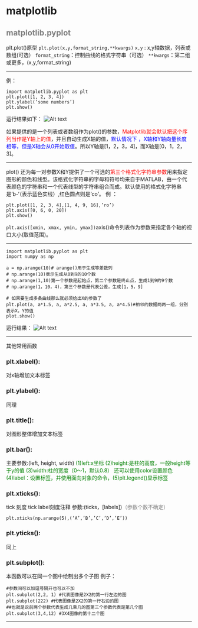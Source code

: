 # matplotlib
## <font color = gray>matplotlib.pyplot</font>
plt.plot()原型
`plt.plot(x,y,format_string,**kwargs)`
`x,y` : x,y轴数据，列表或数组(可选）
`format_string`：控制曲线的格式字符串（可选）
`**kwargs`：第二组或更多，(x,y,format_string)
***
例：

```
import matplotlib.pyplot as plt
plt.plot([1, 2, 3, 4])
plt.ylabel(‘some numbers’)
plt.show()
```
运行结果如下：
![Alt text](https://i.loli.net/2019/10/29/adTK3o6qkUyjVZ5.jpg)


如果提供的是一个列表或者数组作为plot()的参数，<font color = red>Matplotlib就会默认把这个序列当作是Y轴上的值</font>，并且自动生成X轴的值，<font color = blue>默认情况下 ，X轴和Y轴向量长度相等，但是X轴会从0开始取值</font>。所以Y轴是[1，2，3，4]，而X轴是[0，1，2，3]。
***

plot() 还为每一对参数X和Y提供了一个可选的<font color = red>第三个格式化字符串参数</font>用来指定图形的颜色和线型。该格式化字符串的字母和符号均来自于MATLAB，由一个代表颜色的字符串和一个代表线型的字符串组合而成。默认使用的格式化字符串是’b-‘（表示蓝色实线）,红色圆点则是‘co’。
例 ：

```
plt.plot([1, 2, 3, 4],[1, 4, 9, 16],’ro’)
plt.axis([0, 6, 0, 20])
plt.show()
```

`plt.axis([xmin, xmax, ymin, ymax])`axis()命令列表作为参数来指定各个轴的视口大小(取值范围)。
***

```
import matplotlib.pyplot as plt
import numpy as np

a = np.arange(10)# arange()用于生成等差数列
# np.arange(10)表示生成从0到9的10个数
# np.arange(1,10)第一个参数是起始点，第二个参数是终止点，生成1到9的9个数
# np.arange(1，10，4)，第三个参数是代表公差，生成[1，5，9]

# 如果要生成多条曲线那么就必须给出X的参数了
plt.plot(a, a*1.5, a, a*2.5, a, a*3.5, a, a*4.5)#相邻的数据两两一组，分别表示X，Y的值
plot.show()
```
运行结果：
![Alt text](https://i.loli.net/2019/10/29/dEC1nfFbwAWBaez.jpg)


***
其他常用函数

### plt.xlabel():
对x轴增加文本标签

### plt.ylabel():
同理

### plt.title(): 
对图形整体增加文本标签

### plt.bar(): 
主要参数:(left, height, width)
<font color = green>(1)left:x坐标
(2)height:是柱的高度，一般height等于y的值
(3)width:柱的宽度（0～1，默认0.8）
还可以使用color设置颜色
(4)label：设置标签，并使用面向对象的命令，(5)plt.legend()显示标签</font>

### plt.xticks():
tick 刻度
tick label刻度注释
参数:(ticks，[labels])<font color = gray>（参数个数不确定）</font>

```
plt.xticks(np.arange(5),(‘A’,’B’,’C’,’D’,’E’))
```

### plt.yticks():
同上

### plt.subplot():
本函数可以在同一个图中绘制出多个子图
例子：

```
#参数间可以加逗号隔开也可以不加
plt.subplot(2,2, 1) #代表图像是2X2的第一行左边的图
plt.subplot(222) #代表图像是2X2的第一行右边的图
##也就是说前两个参数代表生成几乘几的图第三个参数代表是第几个图
plt.subplot(3,4,12) #3X4图像的第十二个图

```
***



